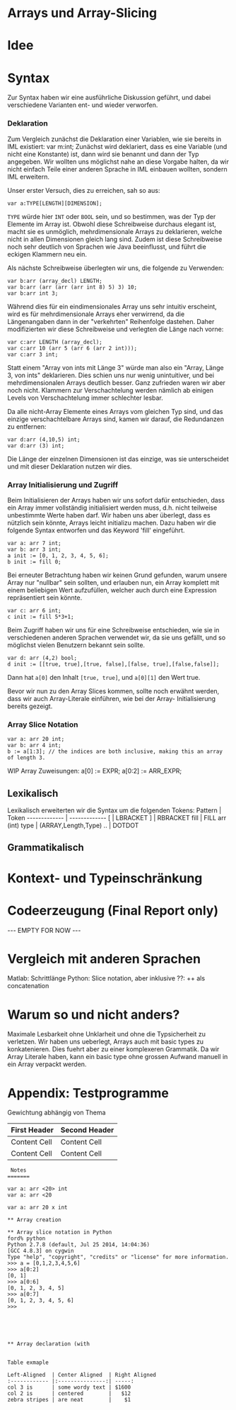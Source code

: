 # Arrays und Array-Slicing

# Idee

# Syntax 

Zur Syntax haben wir eine ausführliche Diskussion geführt, und dabei verschiedene Varianten ent- und wieder verworfen.

### Deklaration
Zum Vergleich zunächst die Deklaration einer Variablen, wie sie bereits in IML existiert:
var m:int;
Zunächst wird deklariert, dass es eine Variable (und nicht eine Konstante) ist, dann wird sie benannt und dann der Typ angegeben.
Wir wollten uns möglichst nahe an diese Vorgabe halten, da wir nicht einfach Teile einer anderen Sprache in IML einbauen wollten, sondern 
IML erweitern.

Unser erster Versuch, dies zu erreichen, sah so aus:

```
var a:TYPE[LENGTH][DIMENSION];
```

`TYPE` würde hier `INT` oder `BOOL` sein, und so bestimmen, was der Typ der Elemente im Array ist. Obwohl diese Schreibweise durchaus elegant 
ist, macht sie es unmöglich, mehrdimensionale Arrays zu deklarieren, welche nicht in allen Dimensionen gleich lang sind. Zudem ist diese
Schreibweise noch sehr deutlich von Sprachen wie Java beeinflusst, und führt die eckigen Klammern neu ein.

Als nächste Schreibweise überlegten wir uns, die folgende zu Verwenden:

```
var b:arr (array_decl) LENGTH;
var b:arr (arr (arr (arr int 8) 5) 3) 10;
var b:arr int 3;
```

Während dies für ein eindimensionales Array uns sehr intuitiv erscheint, wird es für mehrdimensionale Arrays eher verwirrend, da die 
Längenangaben dann in der "verkehrten" Reihenfolge dastehen.
Daher modifizierten wir diese Schreibweise und verlegten die Länge nach vorne:

```
var c:arr LENGTH (array_decl);
var c:arr 10 (arr 5 (arr 6 (arr 2 int)));
var c:arr 3 int;
```

Statt einem "Array von ints mit Länge 3" würde man also ein "Array, Länge 3, von ints" deklarieren. Dies schien uns nur wenig
unintuitiver, und bei mehrdimensionalen Arrays deutlich besser. Ganz zufrieden waren wir aber noch nicht. Klammern zur Verschachtelung
werden nämlich ab einigen Levels von Verschachtelung immer schlechter lesbar.

Da alle nicht-Array Elemente eines Arrays vom gleichen Typ sind, und das einzige verschachtelbare Arrays sind, kamen wir darauf, die
Redundanzen zu entfernen:

```
var d:arr (4,10,5) int;
var d:arr (3) int;
```

Die Länge der einzelnen Dimensionen ist das einzige, was sie unterscheidet und mit dieser Deklaration nutzen wir dies.


### Array Initialisierung und Zugriff

Beim Initialisieren der Arrays haben wir uns sofort dafür entschieden, dass ein Array immer vollständig initialisiert werden muss,
d.h. nicht teilweise unbestimmte Werte haben darf. Wir haben uns aber überlegt, dass es nützlich sein könnte, Arrays leicht initializu machen. Dazu haben wir die folgende Syntax entworfen und das Keyword 'fill' eingeführt.

```
var a: arr 7 int;
var b: arr 3 int;
a init := [0, 1, 2, 3, 4, 5, 6];
b init := fill 0;
```

Bei erneuter Betrachtung haben wir keinen Grund gefunden, warum unsere Array nur "nullbar" sein sollten, und erlauben nun, ein Array
komplett mit einem beliebigen Wert aufzufüllen, welcher auch durch eine Expression repräsentiert sein könnte.

```
var c: arr 6 int;
c init := fill 5*3+1;
```

Beim Zugriff haben wir uns für eine Schreibweise entschieden, wie sie in verschiedenen anderen Sprachen verwendet wir, da sie uns gefällt,
und so möglichst vielen Benutzern bekannt sein sollte.

```
var d: arr (4,2) bool;
d init := [[true, true],[true, false],[false, true],[false,false]];
```

Dann hat `a[0]` den Inhalt `[true, true]`, und `a[0][1]` den Wert true.

Bevor wir nun zu den Array Slices kommen, sollte noch erwähnt werden, dass wir auch Array-Literale einführen, wie bei der Array-
Initialisierung bereits gezeigt.

### Array Slice Notation

```
var a: arr 20 int;
var b: arr 4 int;
b := a[1:3]; // the indices are both inclusive, making this an array of length 3.
```

WIP Array Zuweisungen:
a[0] := EXPR;
a[0:2] := ARR_EXPR;

## Lexikalisch

Lexikalisch erweiterten wir die Syntax um die folgenden Tokens:
Pattern  | Token
------------- | -------------
[  | LBRACKET
]  | RBRACKET
fill   | FILL
arr (int) type | (ARRAY,Length,Type)
.. | DOTDOT


## Grammatikalisch

# Kontext- und Typeinschränkung


# Codeerzeugung (Final Report only)
--- EMPTY FOR NOW ---

# Vergleich mit anderen Sprachen
Matlab: Schrittlänge
Python: Slice notation, aber inklusive
??: ++ als concatenation


# Warum so und nicht anders?
Maximale Lesbarkeit ohne Unklarheit und ohne die Typsicherheit zu verletzen.
Wir haben uns ueberlegt, Arrays auch mit basic types zu konkatenieren. Dies fuehrt aber zu einer komplexeren Grammatik. Da wir Array Literale haben, kann ein basic type ohne grossen Aufwand manuell in ein Array verpackt werden.


# Appendix: Testprogramme


Gewichtung abhängig von Thema


First Header  | Second Header
------------- | -------------
Content Cell  | Content Cell
Content Cell  | Content Cell


```
 Notes
=======

var a: arr <20> int
var a: arr <20

var a: arr 20 x int

** Array creation

** Array slice notation in Python
ford% python
Python 2.7.8 (default, Jul 25 2014, 14:04:36)
[GCC 4.8.3] on cygwin
Type "help", "copyright", "credits" or "license" for more information.
>>> a = [0,1,2,3,4,5,6]
>>> a[0:2]
[0, 1]
>>> a[0:6]
[0, 1, 2, 3, 4, 5]
>>> a[0:7]
[0, 1, 2, 3, 4, 5, 6]
>>>





** Array declaration (with 


Table exmaple

Left-Aligned  | Center Aligned  | Right Aligned 
:------------ |:---------------:| -----:
col 3 is      | some wordy text | $1600 
col 2 is      | centered        |   $12 
zebra stripes | are neat        |    $1 
```
